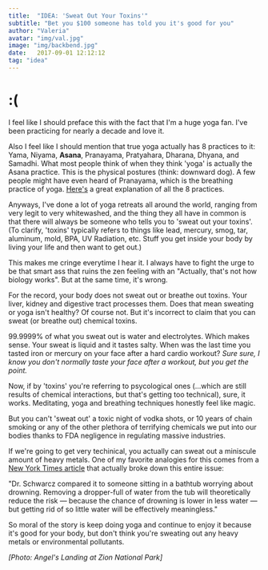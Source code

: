 ```yaml
---
title:  "IDEA: 'Sweat Out Your Toxins'"
subtitle: "Bet you $100 someone has told you it's good for you"
author: "Valeria"
avatar: "img/val.jpg"
image: "img/backbend.jpg"
date:   2017-09-01 12:12:12
tag: "idea"
---
```


# :(

I feel like I should preface this with the fact that I'm a huge yoga fan. I've been practicing for nearly a decade and love it. 

Also I feel like I should mention that true yoga actually has 8 practices to it: Yama, Niyama, <strong>Asana</strong>, Pranayama, Pratyahara, Dharana, Dhyana, and Samadhi. What most people think of when they think 'yoga' is actually the Asana practice. This is the physical postures (think: downward dog). A few people might have even heard of Pranayama, which is the breathing practice of yoga. [Here's](https://www.yogajournal.com/practice/the-eight-limbs) a great explanation of all the 8 practices.

Anyways, I've done a lot of yoga retreats all around the world, ranging from very legit to very whitewashed, and the thing they all have in common is that there will always be someone who tells you to 'sweat out your toxins'. (To clarify, 'toxins' typically refers to things like lead, mercury, smog, tar, aluminum, mold, BPA, UV Radiation, etc. Stuff you get inside your body by living your life and then want to get out.)

This makes me cringe everytime I hear it. I always have to fight the urge to be that smart ass that ruins the zen feeling with an "Actually, that's not how biology works". But at the same time, it's wrong. 

For the record, your body does not sweat out or breathe out toxins. Your liver, kidney and digestive tract processes them. Does that mean sweating or yoga isn't healthy? Of course not. But it's incorrect to claim that you can sweat (or breathe out) chemical toxins.

99.9999% of what you sweat out is water and electrolytes. Which makes sense. Your sweat is liquid and it tastes salty. When was the last time you tasted iron or mercury on your face after a hard cardio workout? <i> Sure sure, I know you don't normally taste your face after a workout, but you get the point. </i>

Now, if by 'toxins' you're referring to psycological ones (...which are still results of chemical interactions, but that's getting too technical), sure, it works. Meditating, yoga and breathing techniques honestly feel like magic. 

But you can't 'sweat out' a toxic night of vodka shots, or 10 years of chain smoking or any of the other plethora of terrifying chemicals we put into our bodies thanks to FDA negligence in regulating massive industries. 

If we're going to get very techinical, you actually can sweat out a miniscule amount of heavy metals. One of my favorite analogies for this comes from a [New York Times article](https://www.nytimes.com/2017/08/18/well/live/can-you-sweat-out-toxins.html?mcubz=1) that actually broke down this entire issue:

"Dr. Schwarcz compared it to someone sitting in a bathtub worrying about drowning. Removing a dropper-full of water from the tub will theoretically reduce the risk — because the chance of drowning is lower in less water — but getting rid of so little water will be effectively meaningless."

So moral of the story is keep doing yoga and continue to enjoy it because it's good for your body, but don't think you're sweating out any heavy metals or environmental pollutants.

*[Photo: Angel's Landing at Zion National Park]*